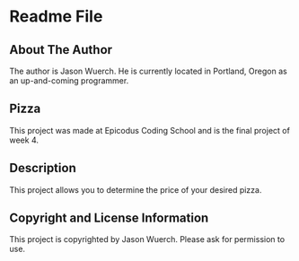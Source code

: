 # Readme File

## About The Author

The author is Jason Wuerch. He is currently located in Portland, Oregon as an up-and-coming programmer.

## Pizza

This project was made at Epicodus Coding School and is the final project of week 4.

## Description

This project allows you to determine the price of your desired pizza.

## Copyright and License Information

This project is copyrighted by Jason Wuerch. Please ask for permission to use.
